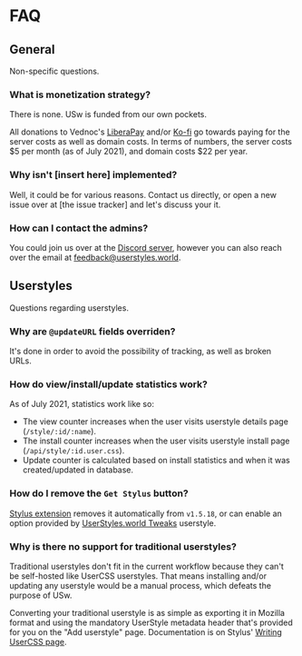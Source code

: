 # FAQ


## General

Non-specific questions.


### What is monetization strategy?

There is none. USw is funded from our own pockets.

All donations to Vednoc's [LiberaPay] and/or [Ko-fi] go towards paying for the
server costs as well as domain costs. In terms of numbers, the server costs $5
per month (as of July 2021), and domain costs $22 per year.

[LiberaPay]: https://liberapay.com/vednoc
[Ko-fi]: https://ko-fi.com/vednoc


### Why isn't [insert here] implemented?

Well, it could be for various reasons. Contact us directly, or open a new issue
over at [the issue tracker] and let's discuss your it.

[issue tracker]: https://github.com/userstyles-world/userstyles.world/issues/new/choose


### How can I contact the admins?

You could join us over at the [Discord server], however you can also reach over
the email at [feedback@userstyles.world].

[Discord server]: https://discord.gg/WW6vnFsCpB
[feedback@userstyles.world]: mailto:feedback@userstyles.world


## Userstyles

Questions regarding userstyles.


### Why are `@updateURL` fields overriden?

It's done in order to avoid the possibility of tracking, as well as broken URLs.


### How do view/install/update statistics work?

As of July 2021, statistics work like so:

- The view counter increases when the user visits userstyle details page
(`/style/:id/:name`).
- The install counter increases when the user visits userstyle install page
(`/api/style/:id.user.css`).
- Update counter is calculated based on install statistics and when it was
  created/updated in database.


### How do I remove the `Get Stylus` button?

[Stylus extension] removes it automatically from `v1.5.18`, or can enable an
option provided by [UserStyles.world Tweaks] userstyle.

[Stylus extension]: https://github.com/openstyles/stylus
[UserStyles.world Tweaks]: https://userstyles.world/style/1/userstyles-world-tweaks


### Why is there no support for traditional userstyles?

Traditional userstyles don't fit in the current workflow because they can't be
self-hosted like UserCSS userstyles. That means installing and/or updating any
userstyle would be a manual process, which defeats the purpose of USw.

Converting your traditional userstyle is as simple as exporting it in Mozilla
format and using the mandatory UserStyle metadata header that's provided for you
on the "Add userstyle" page. Documentation is on Stylus' [Writing UserCSS page].

[Writing UserCSS page]: https://github.com/openstyles/stylus/wiki/Writing-UserCSS
